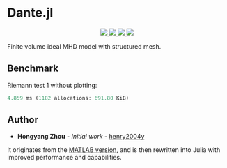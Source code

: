 # Dante.jl

<p align="center">
  <a href="https://github.com/henry2004y/Dante.jl/actions">
    <img src="https://img.shields.io/github/workflow/status/henry2004y/Dante.jl/CI">
  </a>
  <a href="https://codecov.io/gh/henry2004y/Dante.jl">
    <img src="https://img.shields.io/codecov/c/github/henry2004y/Vlasiator.jl">
  </a>
  <a href="https://henry2004y.github.io/Dante.jl/dev">
    <img src="https://img.shields.io/badge/docs-latest-blue">
  </a>
  <a href="LICENSE">
    <img src="https://img.shields.io/badge/license-MIT-blue">
  </a>
</p>

Finite volume ideal MHD model with structured mesh.

## Benchmark

Riemann test 1 without plotting:
```julia
4.859 ms (1182 allocations: 691.80 KiB)
```

## Author

* **Hongyang Zhou** - *Initial work* - [henry2004y](https://github.com/henry2004y)

It originates from the [MATLAB version](https://github.com/henry2004y/FVMHD-Dante), and is then rewritten into Julia with improved performance and capabilities.